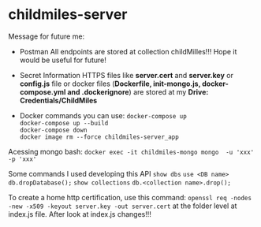 # childmiles-server

Message for future me:
- Postman
All endpoints are stored at collection childMilles!!! Hope it would be useful for future!

- Secret Information
HTTPS files like **server.cert** and **server.key** or **config.js** file or docker files (**Dockerfile, init-mongo.js, docker-compose.yml and .dockerignore**) are stored at my **Drive: Credentials/ChildMiles**

- Docker commands you can use:
```docker-compose up```  <br />
```docker-compose up --build```  <br />
```docker-compose down```  <br />
```docker image rm --force childmiles-server_app```  <br />

Acessing mongo bash:
```docker exec -it childmiles-mongo mongo  -u 'xxx' -p 'xxx'```

Some commands I used developing this API
```show dbs```
```use <DB name>```
```db.dropDatabase();```
```show collections```
```db.<collection name>.drop();```

To create a home http certification, use this command:
```openssl req -nodes -new -x509 -keyout server.key -out server.cert``` at the folder level at index.js file. After look at index.js changes!!!
